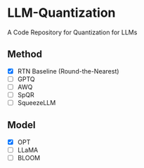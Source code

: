 # LLM-Quantization
A Code Repository for Quantization for LLMs

## Method
- [x] RTN Baseline (Round-the-Nearest)
- [ ] GPTQ
- [ ] AWQ
- [ ] SpQR
- [ ] SqueezeLLM

## Model
- [x] OPT
- [ ] LLaMA
- [ ] BLOOM